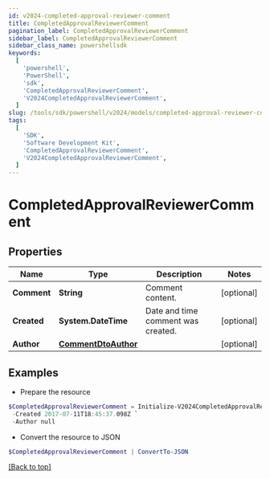 ```yaml
---
id: v2024-completed-approval-reviewer-comment
title: CompletedApprovalReviewerComment
pagination_label: CompletedApprovalReviewerComment
sidebar_label: CompletedApprovalReviewerComment
sidebar_class_name: powershellsdk
keywords:
  [
    'powershell',
    'PowerShell',
    'sdk',
    'CompletedApprovalReviewerComment',
    'V2024CompletedApprovalReviewerComment',
  ]
slug: /tools/sdk/powershell/v2024/models/completed-approval-reviewer-comment
tags:
  [
    'SDK',
    'Software Development Kit',
    'CompletedApprovalReviewerComment',
    'V2024CompletedApprovalReviewerComment',
  ]
---
```


# CompletedApprovalReviewerComment

## Properties

| Name | Type | Description | Notes |
| --- | --- | --- | --- |
| **Comment** | **String** | Comment content. | [optional] |
| **Created** | **System.DateTime** | Date and time comment was created. | [optional] |
| **Author** | [**CommentDtoAuthor**](comment-dto-author) |  | [optional] |

## Examples

- Prepare the resource

```powershell
$CompletedApprovalReviewerComment = Initialize-V2024CompletedApprovalReviewerComment  -Comment This is a comment. `
 -Created 2017-07-11T18:45:37.098Z `
 -Author null
```

- Convert the resource to JSON

```powershell
$CompletedApprovalReviewerComment | ConvertTo-JSON
```

[[Back to top]](#)
